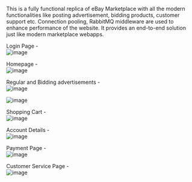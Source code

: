 This is a fully functional replica of eBay Marketplace with all the modern functionalities like posting advertisement, bidding products, customer support etc. 
Connection pooling, RabbitMQ middleware are used to enhance performance of the website.
It provides an end-to-end solution just like modern marketplace webapps.

Login Page - </br>
![image](https://cloud.githubusercontent.com/assets/22826481/20594235/3d458c6c-b1ea-11e6-90d3-9ff1d6865854.png)

Homepage - </br>
![image](https://cloud.githubusercontent.com/assets/22826481/20594199/178c96c8-b1ea-11e6-9723-1009fe7d0c6e.png)

Regular and Bidding advertisements - </br>
![image](https://cloud.githubusercontent.com/assets/22826481/20594221/30ab3e70-b1ea-11e6-8131-ef8954d329b6.png)

![image](https://cloud.githubusercontent.com/assets/22826481/20594242/4a456806-b1ea-11e6-9747-c1434e4ceee6.png)

Shopping Cart -</br>
![image](https://cloud.githubusercontent.com/assets/22826481/20594258/52e8059a-b1ea-11e6-9f59-b49784c78bcf.png)

Account Details -</br>
![image](https://cloud.githubusercontent.com/assets/22826481/20594268/5ec817a6-b1ea-11e6-8055-5c708261dbc3.png)

Payment Page -</br>
![image](https://cloud.githubusercontent.com/assets/22826481/20594298/7f01380e-b1ea-11e6-90b6-510ee5a206b5.png)

Customer Service Page -</br>
![image](https://cloud.githubusercontent.com/assets/22826481/20594277/6dc55fde-b1ea-11e6-9b50-c255615a9867.png)
